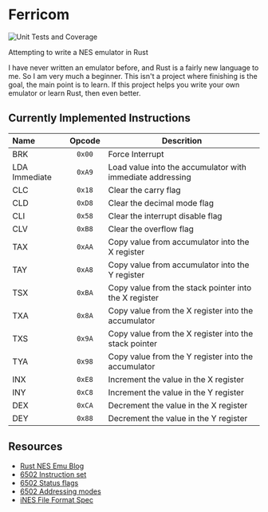 # Ferricom

![Unit Tests and Coverage](https://github.com/StableCrimson/ferricom/actions/workflows/test_coverage.yml/badge.svg)

Attempting to write a NES emulator in Rust

I have never written an emulator before, and Rust is a fairly new language to me. So I am very much
a beginner. This isn't a project where finishing is the goal, the main point is to learn.
If this project helps you write your own emulator or learn Rust, then even better.

## Currently Implemented Instructions

| Name          | Opcode | Descrition                                                |
| :------------ | :----: | --------------------------------------------------------- |
| BRK           | `0x00` | Force Interrupt                                           |
| LDA Immediate | `0xA9` | Load value into the accumulator with immediate addressing |
| CLC           | `0x18` | Clear the carry flag                                      |
| CLD           | `0xD8` | Clear the decimal mode flag                               |
| CLI           | `0x58` | Clear the interrupt disable flag                          |
| CLV           | `0xB8` | Clear the overflow flag                                   |
| TAX           | `0xAA` | Copy value from accumulator into the X register           |
| TAY           | `0xA8` | Copy value from accumulator into the Y register           |
| TSX           | `0xBA` | Copy value from the stack pointer into the X register     |
| TXA           | `0x8A` | Copy value from the X register into the accumulator       |
| TXS           | `0x9A` | Copy value from the X register into the stack pointer     |
| TYA           | `0x98` | Copy value from the Y register into the accumulator       |
| INX           | `0xE8` | Increment the value in the X register                     |
| INY           | `0xC8` | Increment the value in the Y register                     |
| DEX           | `0xCA` | Decrement the value in the X register                     |
| DEY           | `0x88` | Decrement the value in the Y register                     |

## Resources

- [Rust NES Emu Blog](https://bugzmanov.github.io/nes_ebook/)
- [6502 Instruction set](https://www.nesdev.org/obelisk-6502-guide/instructions.html)
- [6502 Status flags](https://www.nesdev.org/wiki/Status_flags)
- [6502 Addressing modes](https://www.nesdev.org/obelisk-6502-guide/addressing.html)
- [iNES File Format Spec](https://www.nesdev.org/wiki/INES#Flags_6)
